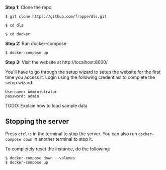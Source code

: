 **Step 1:** Clone the repo

```
$ git clone https://github.com/frappe/dls.git

$ cd dls

$ cd docker
```

**Step 2:** Run docker-compose

```
$ docker-compose up
```

**Step 3:** Visit the website at http://localhost:8000/

You'll have to go through the setup wizard to setup the website for the first time you access it. Login using the following credentiasl to complete the setup wizard.

```
Username: Administrator
password: admin
```

TODO: Explain how to load sample data

## Stopping the server

Press `ctrl+c` in the terminal to stop the server. You can also run `docker-compose down` in another terminal to stop it.

To completely reset the instance, do the following:

```
$ docker-compose down --volumes
$ docker-compose up
```
